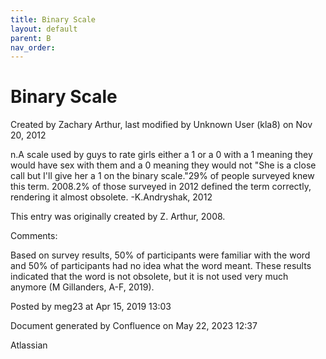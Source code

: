```yaml
---
title: Binary Scale
layout: default
parent: B
nav_order:
---
```


# Binary Scale

Created by  Zachary Arthur, last modified by  Unknown User (kla8) on Nov 20, 2012

n.A scale used by guys to rate girls either a 1 or a 0 with a 1 meaning they would have sex with them and a 0 meaning they would not &quot;She is a close call but I'll give her a 1 on the binary scale.&quot;29% of people surveyed knew this term. 2008.2% of those surveyed in 2012 defined the term correctly, rendering it almost obsolete. -K.Andryshak, 2012

This entry was originally created by Z. Arthur, 2008.

Comments:

Based on survey results, 50% of participants were familiar with the word and 50% of participants had no idea what the word meant. These results indicated that the word is not obsolete, but it is not used very much anymore (M Gillanders, A-F, 2019).

Posted by meg23 at Apr 15, 2019 13:03

Document generated by Confluence on May 22, 2023 12:37

Atlassian
